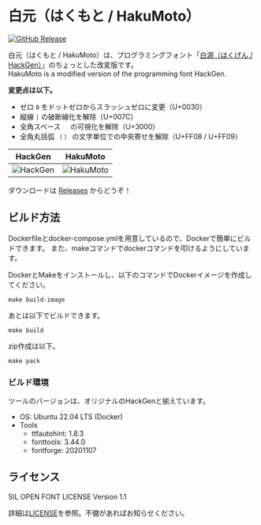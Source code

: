 # 白元（はくもと / HakuMoto）

[![GitHub Release](https://img.shields.io/github/v/release/yumunet/HakuMoto?style=for-the-badge&color=brightgreen)](https://github.com/yumunet/HakuMoto/releases/latest)

白元（はくもと / HakuMoto）は、プログラミングフォント「[白源（はくげん / HackGen）](https://github.com/yuru7/HackGen)」のちょっとした改変版です。  
HakuMoto is a modified version of the programming font HackGen.

**変更点は以下。**

* ゼロ `0` をドットゼロからスラッシュゼロに変更（U+0030）
* 縦線 `|` の破断線化を解除（U+007C）
* 全角スペース `　` の可視化を解除（U+3000）
* 全角丸括弧 `（`  `）` の文字単位での中央寄せを解除（U+FF08 / U+FF09）

|HackGen|HakuMoto|
|-|-|
|![HackGen](https://github.com/user-attachments/assets/b82b884f-7fea-478c-92b8-39106824e987)|![HakuMoto](https://github.com/user-attachments/assets/94955d6e-9007-4e23-bf5c-b17f902ff43d)|

ダウンロードは [Releases](https://github.com/yumunet/HakuMoto/releases) からどうぞ！

## ビルド方法

Dockerfileとdocker-compose.ymlを用意しているので、Dockerで簡単にビルドできます。
また、makeコマンドでdockerコマンドを叩けるようにしています。

DockerとMakeをインストールし、以下のコマンドでDockerイメージを作成してください。

```
make build-image
```

あとは以下でビルドできます。

```
make build
```

zip作成は以下。

```
make pack
```

### ビルド環境

ツールのバージョンは、オリジナルのHackGenと揃えています。

* OS: Ubuntu 22.04 LTS (Docker)
* Tools
  * ttfautohint: 1.8.3
  * fonttools: 3.44.0
  * fontforge: 20201107

## ライセンス

SIL OPEN FONT LICENSE Version 1.1

詳細は[LICENSE](/LICENSE)を参照。不備があればお知らせください。
